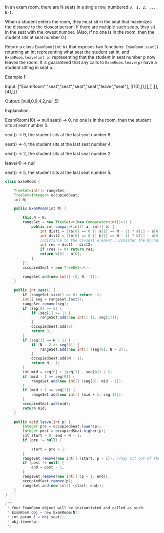 In an exam room, there are N seats in a single row, numbered `0, 1, 2, ..., N-1`.

When a student enters the room, they must sit in the seat that maximizes the distance to the closest person.  If there are multiple such seats, they sit in the seat with the lowest number.  (Also, if no one is in the room, then the student sits at seat number 0.)

Return a class `ExamRoom(int N)` that exposes two functions: `ExamRoom.seat()` returning an int representing what seat the student sat in, and `ExamRoom.leave(int p)` representing that the student in seat number p now leaves the room.  It is guaranteed that any calls to `ExamRoom.leave(p)` have a student sitting in seat p.

 

Example 1:

Input: ["ExamRoom","seat","seat","seat","seat","leave","seat"], [[10],[],[],[],[],[4],[]]

Output: [null,0,9,4,2,null,5]

Explanation:

ExamRoom(10) -> null
seat() -> 0, no one is in the room, then the student sits at seat number 0.

seat() -> 9, the student sits at the last seat number 9.

seat() -> 4, the student sits at the last seat number 4.

seat() -> 2, the student sits at the last seat number 2.

leave(4) -> null

seat() -> 5, the student sits at the last seat number 5.



```java
class ExamRoom {
    
    TreeSet<int[]> rangeSet;
    TreeSet<Integer> occupiedSeat;
    int N; 

    public ExamRoom(int N) {
        
        this.N = N;
        rangeSet = new TreeSet<>(new Comparator<int[]>() {
            public int compare(int[] a, int[] b) {
                int dist1 = ((a[0] == 0 || a[1] == N - 1) ? a[1] - a[0] : (a[1] - a[0]) / 2);
                int dist2 = ((b[0] == 0 || b[1] == N - 1) ? b[1] - b[0] : (b[1] - b[0]) / 2);
                //distance to the closest element...consider the boundry case...
                int res = dist1 - dist2;
                if (res != 0) return res;
                return b[0] - a[0];
            }
        });
        occupiedSeat = new TreeSet<>();
       
        rangeSet.add(new int[] {0, N - 1});
    }
    
    public int seat() {
        if (rangeSet.size() == 0) return -1;
        int[] seg = rangeSet.last();
        rangeSet.remove(seg);
        if (seg[0] == 0) {
            if (seg[1] >= 1) {
                rangeSet.add(new int[] {1, seg[1]});
            }
            occupiedSeat.add(0);
            return 0;
        } 
        if (seg[1] == N - 1) {
            if (N - 2 >= seg[0]) {
                rangeSet.add(new int[] {seg[0], N - 2});
            }
            occupiedSeat.add(N - 1);
            return N - 1;
        }
        int mid = seg[0] + (seg[1] - seg[0]) / 2;
        if (mid - 1 >= seg[0]) {
            rangeSet.add(new int[] {seg[0], mid - 1});
        }
        if (mid + 1 <= seg[1]) {
            rangeSet.add(new int[] {mid + 1, seg[1]});
        }
        occupiedSeat.add(mid);
        return mid;
    }
    
    public void leave(int p) {
        Integer pre = occupiedSeat.lower(p);
        Integer post = occupiedSeat.higher(p);
        int start = 0, end = N - 1;
        if (pre != null) {
        
            start = pre + 1;
        }
        rangeSet.remove(new int[] {start, p - 1}); //may sit out of the loop
        if (post != null) {
            end = post - 1;
        }
        rangeSet.remove(new int[] {p + 1, end});
        occupiedSeat.remove(p);
        rangeSet.add(new int[] {start, end});
    }
}

/**
 * Your ExamRoom object will be instantiated and called as such:
 * ExamRoom obj = new ExamRoom(N);
 * int param_1 = obj.seat();
 * obj.leave(p);
 */
 ```

